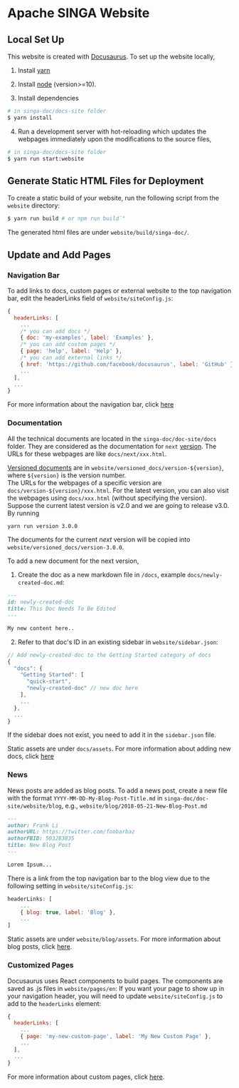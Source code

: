 # Apache SINGA Website

## Local Set Up

This website is created with [Docusaurus](https://docusaurus.io/). To set up the
website locally,

1. Install [yarn](https://classic.yarnpkg.com/en/docs/install/#debian-stable)

2. Install [node](https://askubuntu.com/a/548776) (version>=10).

3. Install dependencies

```sh
# in singa-doc/docs-site folder
$ yarn install
```

4. Run a development server with hot-reloading which updates the webpages
   immediately upon the modifications to the source files,

```sh
# in singa-doc/docs-site folder
$ yarn run start:website
```

## Generate Static HTML Files for Deployment

To create a static build of your website, run the following script from the
`website` directory:

```sh
$ yarn run build # or npm run build`"
```

The generated html files are under `website/build/singa-doc/`.

## Update and Add Pages

### Navigation Bar

To add links to docs, custom pages or external website to the top navigation
bar, edit the headerLinks field of `website/siteConfig.js`:

```javascript
{
  headerLinks: [
    ...
    /* you can add docs */
    { doc: 'my-examples', label: 'Examples' },
    /* you can add custom pages */
    { page: 'help', label: 'Help' },
    /* you can add external links */
    { href: 'https://github.com/facebook/docusaurus', label: 'GitHub' },
    ...
  ],
  ...
}
```

For more information about the navigation bar, click
[here](https://docusaurus.io/docs/en/navigation)

### Documentation

All the technical documents are located in the `singa-doc/doc-site/docs` folder.
They are considered as the documentation for `next`
[version](https://docusaurus.io/docs/en/versioning). The URLs for these webpages
are like `docs/next/xxx.html`.

[Versioned documents](https://docusaurus.io/docs/en/versioning.html#storing-files-for-each-version)
are in `website/versioned_docs/version-${version}`, where `${version}` is the
version number.  
The URLs for the webpages of a specific version are
`docs/version-${version}/xxx.html`. For the latest version, you can also visit
the webpages using `docs/xxx.html` (without specifying the version). Suppose the
current latest version is v2.0 and we are going to release v3.0. By running

```sh
yarn run version 3.0.0
```

The documents for the current _next_ version will be copied into
`website/versioned_docs/version-3.0.0`.

To add a new document for the next version,

1. Create the doc as a new markdown file in `/docs`, example
   `docs/newly-created-doc.md`:

```md
---
id: newly-created-doc
title: This Doc Needs To Be Edited
---

My new content here..
```

2. Refer to that doc's ID in an existing sidebar in `website/sidebar.json`:

```javascript
// Add newly-created-doc to the Getting Started category of docs
{
  "docs": {
    "Getting Started": [
      "quick-start",
      "newly-created-doc" // new doc here
    ],
    ...
  },
  ...
}
```

If the sidebar does not exist, you need to add it in the `sidebar.json` file.

Static assets are under `docs/assets`. For more information about adding new
docs, click [here](https://docusaurus.io/docs/en/navigation)

### News

News posts are added as blog posts. To add a news post, create a new file with
the format `YYYY-MM-DD-My-Blog-Post-Title.md` in
`singa-doc/doc-site/website/blog`, e.g.,
`website/blog/2018-05-21-New-Blog-Post.md`

```markdown
---
author: Frank Li
authorURL: https://twitter.com/foobarbaz
authorFBID: 503283835
title: New Blog Post
---

Lorem Ipsum...
```

There is a link from the top navigation bar to the blog view due to the
following setting in `website/siteConfig.js`:

```javascript
headerLinks: [
    ...
    { blog: true, label: 'Blog' },
    ...
]
```

Static assets are under `website/blog/assets`. For more information about blog
posts, click [here](https://docusaurus.io/docs/en/adding-blog).

### Customized Pages

Docusaurus uses React components to build pages. The components are saved as .js
files in `website/pages/en`: If you want your page to show up in your navigation
header, you will need to update `website/siteConfig.js` to add to the
`headerLinks` element:

```javascript
{
  headerLinks: [
    ...
    { page: 'my-new-custom-page', label: 'My New Custom Page' },
    ...
  ],
  ...
}
```

For more information about custom pages, click
[here](https://docusaurus.io/docs/en/custom-pages).

